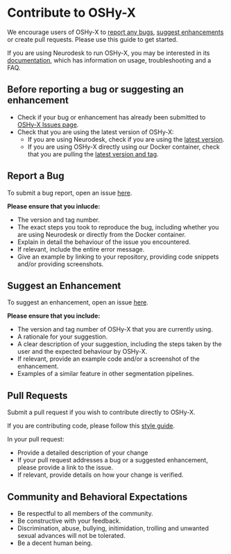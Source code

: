 # Contribute to OSHy-X

We encourage users of OSHy-X to [report any bugs](#Report-a-Bug), [suggest enhancements](#Suggest-an-Enhancement) or create pull requests. Please use this guide to get started.

If you are using Neurodesk to run OSHy-X, you may be interested in its [documentation](https://www.neurodesk.org/docs/), which has information on usage, troubleshooting and a FAQ. 

## Before reporting a bug or suggesting an enhancement

* Check if your bug or enhancement has already been submitted to [OSHy-X Issues page](https://github.com/Cadaei-Yuvxvs/OSHy-X/issues). 
* Check that you are using the latest version of OSHy-X:
  * If you are using Neurodesk, check if you are using the [latest version](https://www.neurodesk.org/docs/neurodesktop/release-history/).
  * If you are using OSHy-X directly using our Docker container, check that you are pulling the [latest version and tag](https://github.com/Cadaei-Yuvxvs/OSHy-X).

## Report a Bug

To submit a bug report, open an issue [here](https://github.com/Cadaei-Yuvxvs/OSHy-X/issues). 

**Please ensure that you inlucde:**

* The version and tag number.
* The exact steps you took to reproduce the bug, including whether you are using Neurodesk or directly from the Docker container.
* Explain in detail the behaviour of the issue you encountered. 
* If relevant, include the entire error message.
* Give an example by linking to your repository, providing code snippets and/or providing screenshots.

## Suggest an Enhancement

To suggest an enhancement, open an issue [here](https://github.com/Cadaei-Yuvxvs/OSHy-X/issues). 

**Please ensure that you include:**
* The version and tag number of OSHy-X that you are currently using.
* A rationale for your suggestion.
* A clear description of your suggestion, including the steps taken by the user and the expected behaviour by OSHy-X.
* If relevant, provide an example code and/or a screenshot of the enhancement. 
* Examples of a similar feature in other segmentation pipelines.

## Pull Requests

Submit a pull request if you wish to contribute directly to OSHy-X. 

If you are contributing code, please follow this [style guide](https://peps.python.org/pep-0008/).

In your pull request: 

* Provide a detailed description of your change
* If your pull request addresses a bug or a suggested enhancement, please provide a link to the issue.
* If relevant, provide details on how your change is verified.


## Community and Behavioral Expectations

* Be respectful to all members of the community.
* Be constructive with your feedback.
* Discrimination, abuse, bullying, initimidation, trolling and unwanted sexual advances will not be tolerated.
* Be a decent human being.
